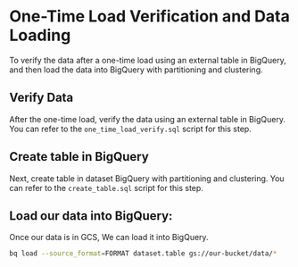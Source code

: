 # One-Time Load Verification and Data Loading

To verify the data after a one-time load using an external table in BigQuery, and then load the data into BigQuery with partitioning and clustering.

## Verify Data

After the one-time load, verify the data using an external table in BigQuery. You can refer to the `one_time_load_verify.sql` script for this step.

## Create table in BigQuery

Next, create table in dataset BigQuery with partitioning and clustering. You can refer to the `create_table.sql` script for this step.

## Load our data into BigQuery: 

Once our data is in GCS, We can load it into BigQuery. 
```bash
bq load --source_format=FORMAT dataset.table gs://our-bucket/data/*
```